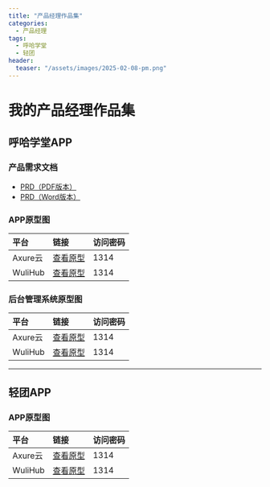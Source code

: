```yaml
---
title: "产品经理作品集"
categories:
  - 产品经理
tags:
  - 呼哈学堂
  - 轻团
header:
  teaser: "/assets/images/2025-02-08-pm.png"
---
```


# 我的产品经理作品集

## 呼哈学堂APP
### 产品需求文档
- [PRD（PDF版本）](https://docs.qq.com/pdf/DWHZpU2RyT3d1SlVK)
- [PRD（Word版本）](https://docs.qq.com/doc/DWEd4cWJqcEZLQ3Zk)

### APP原型图

| 平台 | 链接 | 访问密码 |
|:-----|:-----|:---------|
| Axure云 | [查看原型](https://z0zrv2.axshare.com) | 1314 |
| WuliHub | [查看原型](https://www.wulihub.com.cn/go/WzO8a2/start.html) | 1314 |

### 后台管理系统原型图

| 平台 | 链接 | 访问密码 |
|:-----|:-----|:---------|
| Axure云 | [查看原型](https://iqt0vv.axshare.com) | 1314 |
| WuliHub | [查看原型](https://www.wulihub.com.cn/go/Wy9pv8/start.html) | 1314 |

---

## 轻团APP

### APP原型图

| 平台 | 链接 | 访问密码 |
|:-----|:-----|:---------|
| Axure云 | [查看原型](https://zzmobw.axshare.com) | 1314 |
| WuliHub | [查看原型](https://www.wulihub.com.cn/go/WZkb8p/start.html) | 1314 |
